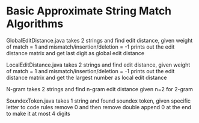 # Basic Approximate String Match Algorithms

GlobalEditDistance.java
  takes 2 strings and find edit distance, given weight of match = 1 and mismatch/insertion/deletion = -1
  prints out the edit distance matrix and get last digit as global edit distance
  
  
LocalEditDistance.java
  takes 2 strings and find edit distance, given weight of match = 1 and mismatch/insertion/deletion = -1
  prints out the edit distance matrix and get the largest number as local edit distance
  
  
N-gram
  takes 2 strings and find n-gram edit distance
  given n=2 for 2-gram
  
  
SoundexToken.java
  takes 1 string and found soundex token, given specific letter to code rules
  remove 0 and then remove double
  append 0 at the end to make it at most 4 digits
